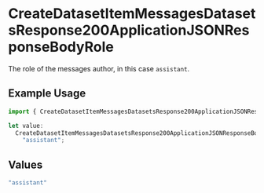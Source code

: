 # CreateDatasetItemMessagesDatasetsResponse200ApplicationJSONResponseBodyRole

The role of the messages author, in this case `assistant`.

## Example Usage

```typescript
import { CreateDatasetItemMessagesDatasetsResponse200ApplicationJSONResponseBodyRole } from "@orq-ai/node/models/operations";

let value:
  CreateDatasetItemMessagesDatasetsResponse200ApplicationJSONResponseBodyRole =
    "assistant";
```

## Values

```typescript
"assistant"
```